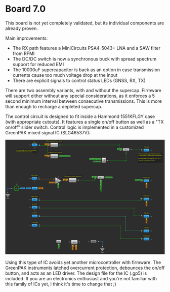 # Board 7.0

This board is not yet completely validated, but its individual components are already proven.

Main improvements:

- The RX path features a MiniCircuits PSA4-5043+ LNA and a SAW filter from RFMI
- The DC/DC switch is now a synchronous buck with spread spectrum support for reduced EMI
- The 10000uF supercapacitor is back as an option in case transmission currents cause too much voltage drop at the input
- There are explicit signals to control status LEDs (GNSS, RX, TX)

There are two assembly variants, with and without the supercap. Firmware will support either without any special considerations, as it enforces a 5 second minimum interval between consecutive transmissions. This is more than enough to recharge a depleted supercap.

The control circuit is designed to fit inside a Hammond 1551KFLGY case (with appropriate cutouts). It features a single on/off button as well as a "TX on/off" slider switch. Control logic is implemented in a customized GreenPAK mixed signal IC (SLG46537V):

![Image](ais-control-greenpak-design.png?raw=True "Exterior View")

Using this type of IC avoids yet another microcontroller with firmware. The GreenPAK instruments latched overcurrent protection, debounces the on/off button, and acts as an LED driver. The design file for the IC (.gp5) is included. If you are an electronics enthusiast and you're not familiar with this family of ICs yet, I think it's time to change that ;)

